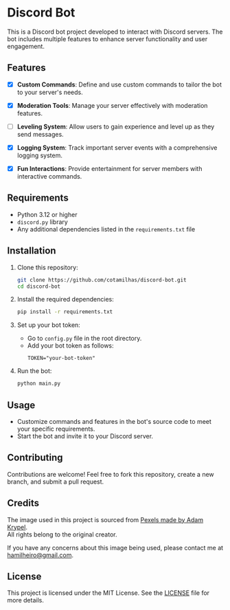 
# Discord Bot

This is a Discord bot project developed to interact with Discord servers. The bot includes multiple features to enhance server functionality and user engagement.

## Features

- [x] **Custom Commands**: Define and use custom commands to tailor the bot to your server's needs.
- [x] **Moderation Tools**: Manage your server effectively with moderation features.
- [ ] **Leveling System**: Allow users to gain experience and level up as they send messages.
- [X] **Logging System**: Track important server events with a comprehensive logging system.
- [X] **Fun Interactions**: Provide entertainment for server members with interactive commands.


## Requirements

- Python 3.12 or higher
- `discord.py` library
- Any additional dependencies listed in the `requirements.txt` file

## Installation

1. Clone this repository:
   ```bash
   git clone https://github.com/cotamilhas/discord-bot.git
   cd discord-bot
   ```

2. Install the required dependencies:
   ```bash
   pip install -r requirements.txt
   ```

3. Set up your bot token:
   - Go to `config.py` file in the root directory.
   - Add your bot token as follows:
     ```
     TOKEN="your-bot-token"
     ```

4. Run the bot:
   ```bash
   python main.py
   ```

## Usage

- Customize commands and features in the bot's source code to meet your specific requirements.
- Start the bot and invite it to your Discord server.

## Contributing

Contributions are welcome! Feel free to fork this repository, create a new branch, and submit a pull request.

## Credits

The image used in this project is sourced from [Pexels made by Adam Krypel](https://www.pexels.com/photo/stars-in-the-sky-at-night-7649132/).  
All rights belong to the original creator.

If you have any concerns about this image being used, please contact me at hamilheiro@gmail.com.

## License

This project is licensed under the MIT License. See the [LICENSE](LICENSE) file for more details.
